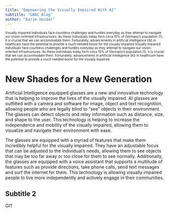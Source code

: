 ```yaml
---
title: "Empowering the Visually Impaired With AI"
subtitle: "GBAC Blog"
author: "Karim Haidar"
---
```


<font size="1">Visually impaired individuals face countless challenges and hurdles everyday as they attempt to navigate our vision-oriented infrastructures. As these individuals today form circa 10% of Germany’s population (1), it is crucial that we can accommodate them. Fortunately, advancements in artificial intelligence (AI) in healthcare have the potential to provide a much needed boost for the visually impaired.Visually impaired individuals face countless challenges and hurdles everyday as they attempt to navigate our vision-oriented infrastructures. As these individuals today form circa 10% of Germany’s population (1), it is crucial that we can accommodate them. Fortunately, advancements in artificial intelligence (AI) in healthcare have the potential to provide a much needed boost for the visually impaired.</font>

# New Shades for a New Generation

Artificial Intelligence equipped glasses are a new and innovative technology that is helping to improve the lives of the visually impaired. AI glasses are outfitted with a camera and software for image, object and text recognition, allowing people who are legally blind to “see” objects in their environment. The glasses can detect objects and relay information such as distance, size, and shape to the user. This technology is helping to increase the independence and mobility of the visually impaired, allowing them to visualize and navigate their environment with ease.

The glasses are equipped with a myriad of features that make them incredibly helpful for the visually impaired. They have an adjustable focus that can be adjusted to the individual’s needs, allowing them to see objects that may be too far away or too close for them to see normally. Additionally, the glasses are equipped with a voice assistant that supports a multitude of features such as provide directions, take phone calls, send text messages and surf the internet for them. This technology is allowing visually impaired people to live more independently and actively engage in their communities. 

## Subtitle 2

GIT
